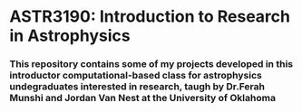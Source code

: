 # ASTR3190: Introduction to Research in Astrophysics
### This repository contains some of my projects developed in this introductor computational-based class for astrophysics undegraduates interested in research, taugh by Dr.Ferah Munshi and Jordan Van Nest at the University of Oklahoma 
